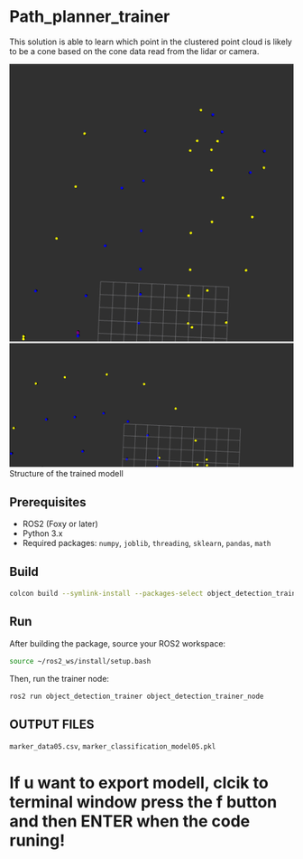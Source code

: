 # Path_planner_trainer
This solution is able to learn which point in the clustered point cloud is likely to be a cone based on the cone data read from the lidar or camera.

![alt text](b.png)
![alt text](a.png)
Structure of the trained modell 
## Prerequisites

- ROS2 (Foxy or later)
- Python 3.x
- Required packages: `numpy`, `joblib`, `threading`, `sklearn`, `pandas`, `math`

## Build


```bash
colcon build --symlink-install --packages-select object_detection_trainer
```

## Run

After building the package, source your ROS2 workspace:

```bash
source ~/ros2_ws/install/setup.bash
```

Then, run the trainer node:

```bash
ros2 run object_detection_trainer object_detection_trainer_node                      
```

## OUTPUT FILES

`marker_data05.csv`, `marker_classification_model05.pkl`

# If u want to export modell, clcik to terminal window press the f button and then ENTER when the code runing!

